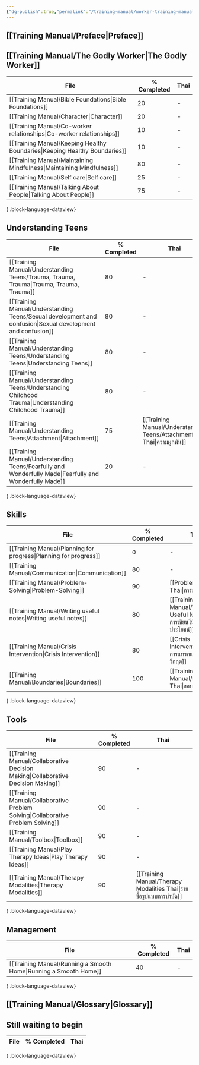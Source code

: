 ```yaml
---
{"dg-publish":true,"permalink":"/training-manual/worker-training-manual/"}
---
```


## [[Training Manual/Preface\|Preface]]


## [[Training Manual/The Godly Worker\|The Godly Worker]]
| File                                                                          | % Completed | Thai |
| ----------------------------------------------------------------------------- | ----------- | ---- |
| [[Training Manual/Bible Foundations\|Bible Foundations]]                   | 20          | \-   |
| [[Training Manual/Character\|Character]]                                   | 20          | \-   |
| [[Training Manual/Co-worker relationships\|Co-worker relationships]]       | 10          | \-   |
| [[Training Manual/Keeping Healthy Boundaries\|Keeping Healthy Boundaries]] | 10          | \-   |
| [[Training Manual/Maintaining Mindfulness\|Maintaining Mindfulness]]       | 80          | \-   |
| [[Training Manual/Self care\|Self care]]                                   | 25          | \-   |
| [[Training Manual/Talking About People\|Talking About People]]             | 75          | \-   |

{ .block-language-dataview}
## Understanding Teens
| File                                                                                                          | % Completed | Thai                                                                   |
| ------------------------------------------------------------------------------------------------------------- | ----------- | ---------------------------------------------------------------------- |
| [[Training Manual/Understanding Teens/Trauma, Trauma, Trauma\|Trauma, Trauma, Trauma]]                     | 80          | \-                                                                     |
| [[Training Manual/Understanding Teens/Sexual development and confusion\|Sexual development and confusion]] | 80          | \-                                                                     |
| [[Training Manual/Understanding Teens/Understanding Teens\|Understanding Teens]]                           | 80          | \-                                                                     |
| [[Training Manual/Understanding Teens/Understanding Childhood Trauma\|Understanding Childhood Trauma]]     | 80          | \-                                                                     |
| [[Training Manual/Understanding Teens/Attachment\|Attachment]]                                             | 75          | [[Training Manual/Understanding Teens/Attachment Thai\|ความผูกพัน]] |
| [[Training Manual/Understanding Teens/Fearfully and Wonderfully Made\|Fearfully and Wonderfully Made]]     | 20          | \-                                                                     |

{ .block-language-dataview}
## Skills
| File                                                                | % Completed | Thai                                                                        |
| ------------------------------------------------------------------- | ----------- | --------------------------------------------------------------------------- |
| [[Training Manual/Planning for progress\|Planning for progress]] | 0           | \-                                                                          |
| [[Training Manual/Communication\|Communication]]                 | 80          | \-                                                                          |
| [[Training Manual/Problem-Solving\|Problem-Solving]]             | 90          | [[Problem Solving Thai\|การแก้ปัญหา]]                                    |
| [[Training Manual/Writing useful notes\|Writing useful notes]]   | 80          | [[Training Manual/Writing Useful Notes Thai\|การเขียนโน้ตที่มีประโยชน์]] |
| [[Training Manual/Crisis Intervention\|Crisis Intervention]]     | 80          | [[Crisis Intervention Thai\|การแทรกแซงในภาวะวิกฤต]]                      |
| [[Training Manual/Boundaries\|Boundaries]]                       | 100         | [[Training Manual/Boundaries Thai\|ขอบเขต]]                              |

{ .block-language-dataview}

## Tools
| File                                                                                | % Completed | Thai                                                                  |
| ----------------------------------------------------------------------------------- | ----------- | --------------------------------------------------------------------- |
| [[Training Manual/Collaborative Decision Making\|Collaborative Decision Making]] | 90          | \-                                                                    |
| [[Training Manual/Collaborative Problem Solving\|Collaborative Problem Solving]] | 90          | \-                                                                    |
| [[Training Manual/Toolbox\|Toolbox]]                                             | 90          | \-                                                                    |
| [[Training Manual/Play Therapy Ideas\|Play Therapy Ideas]]                       | 90          | \-                                                                    |
| [[Training Manual/Therapy Modalities\|Therapy Modalities]]                       | 90          | [[Training Manual/Therapy Modalities Thai\|รายชื่อรูปแบบการบำบัด]] |

{ .block-language-dataview}


## Management
| File                                                                | % Completed | Thai |
| ------------------------------------------------------------------- | ----------- | ---- |
| [[Training Manual/Running a Smooth Home\|Running a Smooth Home]] | 40          | \-   |

{ .block-language-dataview}


## [[Training Manual/Glossary\|Glossary]]

## Still waiting to begin
| File | % Completed | Thai |
| ---- | ----------- | ---- |

{ .block-language-dataview}

